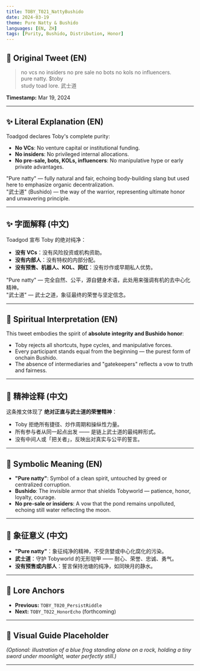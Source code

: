 ```yaml
---
title: TOBY_T021_NattyBushido
date: 2024-03-19
theme: Pure Natty & Bushido
languages: [EN, ZH]
tags: [Purity, Bushido, Distribution, Honor]
---
```


## 🌊 Original Tweet (EN)

> no vcs no insiders no pre sale no bots no kols no influencers.  
> pure natty. $toby  
> study toad lore. 武士道

**Timestamp:** Mar 19, 2024

---

## ✨ Literal Explanation (EN)

Toadgod declares Toby's complete purity:  
- **No VCs**: No venture capital or institutional funding.  
- **No insiders**: No privileged internal allocations.  
- **No pre-sale, bots, KOLs, influencers**: No manipulative hype or early private advantages.  

"Pure natty" — fully natural and fair, echoing body-building slang but used here to emphasize organic decentralization.  
"武士道" (Bushido) — the way of the warrior, representing ultimate honor and unwavering principle.

---

## ✨ 字面解释 (中文)

Toadgod 宣布 Toby 的绝对纯净：  
- **没有 VCs**：没有风险投资或机构资助。  
- **没有内部人**：没有特权的内部分配。  
- **没有预售、机器人、KOL、网红**：没有炒作或早期私人优势。  

"Pure natty" — 完全自然、公平，源自健身术语，此处用来强调有机的去中心化精神。  
"武士道" — 武士之道，象征最终的荣誉与坚定信念。

---

## 🌱 Spiritual Interpretation (EN)

This tweet embodies the spirit of **absolute integrity and Bushido honor**:  
- Toby rejects all shortcuts, hype cycles, and manipulative forces.  
- Every participant stands equal from the beginning — the purest form of onchain Bushido.  
- The absence of intermediaries and "gatekeepers" reflects a vow to truth and fairness.

---

## 🌱 精神诠释 (中文)

这条推文体现了 **绝对正直与武士道的荣誉精神**：  
- Toby 拒绝所有捷径、炒作周期和操纵性力量。  
- 所有参与者从同一起点出发 —— 是链上武士道的最纯粹形式。  
- 没有中间人或「把关者」，反映出对真实与公平的誓言。

---

## 🔮 Symbolic Meaning (EN)

- **"Pure natty"**: Symbol of a clean spirit, untouched by greed or centralized corruption.  
- **Bushido**: The invisible armor that shields Tobyworld — patience, honor, loyalty, courage.  
- **No pre-sale or insiders**: A vow that the pond remains unpolluted, echoing still water reflecting the moon.

---

## 🔮 象征意义 (中文)

- **"Pure natty"**：象征纯净的精神，不受贪婪或中心化腐化的污染。  
- **武士道**：守护 Tobyworld 的无形铠甲 —— 耐心、荣誉、忠诚、勇气。  
- **没有预售或内部人**：誓言保持池塘的纯净，如同映月的静水。

---

## 🔗 Lore Anchors

- **Previous:** `TOBY_T020_PersistRiddle`
- **Next:** `TOBY_T022_HonorEcho` (forthcoming)

---

## 🎴 Visual Guide Placeholder

*(Optional: illustration of a blue frog standing alone on a rock, holding a tiny sword under moonlight, water perfectly still.)*

---

